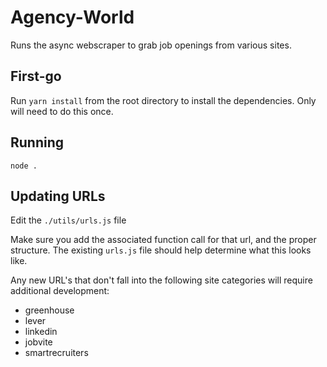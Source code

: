 # Agency-World

Runs the async webscraper to grab job openings from various sites.

## First-go
Run `yarn install` from the root directory to install the dependencies.
Only will need to do this once.

## Running
`node .`

## Updating URLs
Edit the `./utils/urls.js` file

Make sure you add the associated function call for that url, and the proper structure.
The existing `urls.js` file should help determine what this looks like.

Any new URL's that don't fall into the following site categories will require additional development:
- greenhouse
- lever
- linkedin
- jobvite
- smartrecruiters
